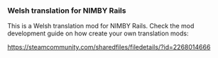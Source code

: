 ### Welsh translation for NIMBY Rails

This is a Welsh translation mod for NIMBY Rails. Check the mod development guide on how create your own translation mods:

https://steamcommunity.com/sharedfiles/filedetails/?id=2268014666
